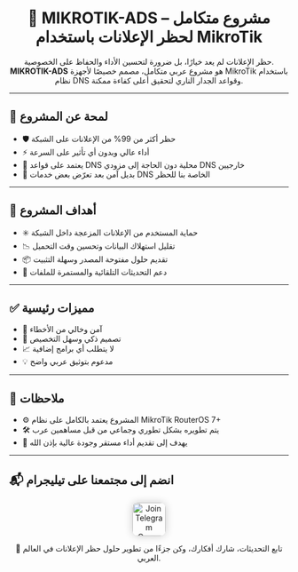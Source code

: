 <h1 align="center">🚀 MIKROTIK-ADS – مشروع متكامل لحظر الإعلانات باستخدام MikroTik</h1>

<p align="center">
  حظر الإعلانات لم يعد خيارًا، بل ضرورة لتحسين الأداء والحفاظ على الخصوصية.  
  <strong>MIKROTIK-ADS</strong> هو مشروع عربي متكامل، مصمم خصيصًا لأجهزة MikroTik باستخدام نظام DNS وقواعد الجدار الناري لتحقيق أعلى كفاءة ممكنة.
</p>

<hr>

<h2>🧠 لمحة عن المشروع</h2>

<ul>
  <li>🛡️ حظر أكثر من 99% من الإعلانات على الشبكة</li>
  <li>⚡ أداء عالي وبدون أي تأثير على السرعة</li>
  <li>🧱 يعتمد على قواعد DNS محلية دون الحاجة إلى مزودي DNS خارجيين</li>
  <li>🚫 بديل آمن بعد تعرّض بعض خدمات DNS الخاصة بنا للحظر</li>
</ul>

<hr>

<h2>🎯 أهداف المشروع</h2>

<ul>
  <li>✳️ حماية المستخدم من الإعلانات المزعجة داخل الشبكة</li>
  <li>📉 تقليل استهلاك البيانات وتحسين وقت التحميل</li>
  <li>📦 تقديم حلول مفتوحة المصدر وسهلة التثبيت</li>
  <li>🔁 دعم التحديثات التلقائية والمستمرة للملفات</li>
</ul>

<hr>

<h2>✅ مميزات رئيسية</h2>

<ul>
  <li>🔐 آمن وخالي من الأخطاء</li>
  <li>🧠 تصميم ذكي وسهل التخصيص</li>
  <li>📈 لا يتطلب أي برامج إضافية</li>
  <li>💡 مدعوم بتوثيق عربي واضح</li>
</ul>

<hr>

<h2>📌 ملاحظات</h2>

<ul>
  <li>⚙️ المشروع يعتمد بالكامل على نظام MikroTik RouterOS 7+</li>
  <li>🛠️ يتم تطويره بشكل تطوري وجماعي من قبل مساهمين عرب</li>
  <li>🎯 يهدف إلى تقديم أداء مستقر وجودة عالية بإذن الله</li>
</ul>

<hr>

<h2>📬 انضم إلى مجتمعنا على تيليجرام</h2>

<div align="center" style="margin-top: 20px;">
  <a href="https://t.me/star1ink_1raq" target="_blank">
    <img src="https://img.shields.io/badge/Join%20Us%20on-Telegram-2CA5E0?style=for-the-badge&logo=telegram&logoColor=white" alt="Join Telegram Group" height="60" style="border-radius: 10px; box-shadow: 0 0 15px rgba(0,0,0,0.2);">
  </a>
</div>

<p align="center">
  💬 تابع التحديثات، شارك أفكارك، وكن جزءًا من تطوير حلول حظر الإعلانات في العالم العربي.
</p>
